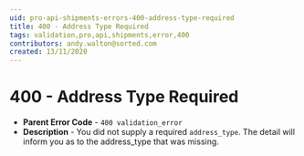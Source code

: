 ```yaml
---
uid: pro-api-shipments-errors-400-address-type-required
title: 400 - Address Type Required
tags: validation,pro,api,shipments,error,400
contributors: andy.walton@sorted.com
created: 13/11/2020
---
```

# 400 - Address Type Required

* **Parent Error Code** - `400 validation_error`
* **Description** - You did not supply a required `address_type`. The detail will inform you as to the address_type that was missing.